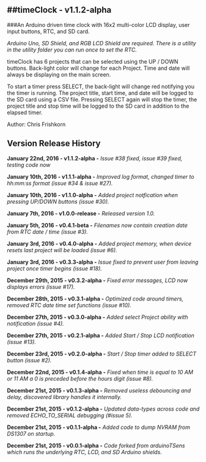 ##timeClock - v1.1.2-alpha
---
###An Arduino driven time clock with 16x2 multi-color LCD display, user input buttons, RTC, and SD card.

*Arduino Uno, SD Shield, and RGB LCD Shield are required. There is a utility in the utility folder you can run once to set the RTC.*

timeClock has 6 projects that can be selected using the UP / DOWN buttons. Back-light color will change for each Project. Time and date will always be displaying on the main screen.

To start a timer press SELECT, the back-light will change red notifying you the timer is running. The project title, start time, and date will be logged to the SD card using a CSV file. Pressing SELECT again will stop the timer, the project title and stop time will be logged to the SD card in addition to the elapsed timer.

Author: Chris Frishkorn

Version Release History
---
**January 22nd, 2016  - v1.1.2-alpha   -** *Issue #38 fixed, issue #39 fixed, testing code now*

**January 10th, 2016  - v1.1.1-alpha   -** *Improved log format, changed timer to hh:mm:ss format (issue #34 & issue #27).*

**January 10th, 2016  - v1.1.0-alpha   -** *Added project notfication when pressing UP/DOWN buttons (issue #30).*

**January 7th, 2016   - v1.0.0-release -** *Released version 1.0.*

**January 5th, 2016   - v0.4.1-beta    -** *Filenames now contain creation date from RTC date / time (issue #3).*

**January 3rd, 2016   - v0.4.0-alpha   -** *Added project memory, when device resets last project will be loaded (issue #6).*

**January 3rd, 2016   - v0.3.3-alpha   -** *Issue fixed to prevent user from leaving project once timer begins (issue #18).*

**December 29th, 2015 - v0.3.2-alpha   -** *Fixed error messages, LCD now displays errors (issue #17).*

**December 28th, 2015 - v0.3.1-alpha   -** *Optimized code around timers, removed RTC date time set functions (issue #10).*

**December 27th, 2015 - v0.3.0-alpha   -** *Added select Project ability with notification (issue #4).*

**December 27th, 2015 - v0.2.1-alpha   -** *Added Start / Stop LCD notification (issue #13).*

**December 23rd, 2015 - v0.2.0-alpha   -** *Start / Stop timer added to SELECT button (issue #2).*

**December 22nd, 2015 - v0.1.4-alpha   -** *Fixed when time is equal to 10 AM or 11 AM a 0 is preceded before the hours digit (issue #8).*

**December 21st, 2015 - v0.1.3-alpha   -** *Removed useless debouncing and delay, discovered library handles it internally.*

**December 21st, 2015 - v0.1.2-alpha   -** *Updated data-types across code and removed ECHO_TO_SERIAL debugging (#issue 5).*

**December 21st, 2015 - v0.1.1-alpha   -** *Added code to dump NVRAM from DS1307 on startup.*

**December 21st, 2015 - v0.0.1-alpha   -** *Code forked from arduinoTSens which runs the underlying RTC, LCD, and SD Arduino shields.*